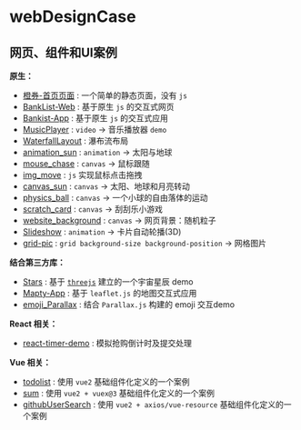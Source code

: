 # webDesignCase

网页、组件和UI案例
---

**原生：**

- [橙券-首页页面](https://github.com/Jinx-FX/webDesignCase/tree/main/cq) : 一个简单的静态页面，没有 `js`
- [BankList-Web](https://github.com/Jinx-FX/webDesignCase/tree/main/Bankist-Web) : 基于原生 `js` 的交互式网页
- [Bankist-App](https://github.com/Jinx-FX/webDesignCase/tree/main/Bankist-App) : 基于原生 `js` 的交互式应用
- [MusicPlayer](https://github.com/Jinx-FX/webDesignCase/tree/main/MusicPlayer) : `video` -> 音乐播放器 `demo`
- [WaterfallLayout](https://github.com/Jinx-FX/webDesignCase/tree/main/WaterfallLayout) : 瀑布流布局
- [animation_sun](https://github.com/Jinx-FX/webDesignCase/tree/main/animation_sun) : `animation` -> 太阳与地球
- [mouse_chase](https://github.com/Jinx-FX/webDesignCase/tree/main/mouse_chase) : `canvas` -> 鼠标跟随
- [img_move](https://github.com/Jinx-FX/webDesignCase/tree/main/img_move) : `js` 实现鼠标点击拖拽 
- [canvas_sun](https://github.com/Jinx-FX/webDesignCase/tree/main/canvas_sun) : `canvas` -> 太阳、地球和月亮转动
- [physics_ball](https://github.com/Jinx-FX/webDesignCase/tree/main/physics_ball) : `canvas` -> 一个小球的自由落体的运动
- [scratch_card](https://github.com/Jinx-FX/webDesignCase/tree/main/scratch_card) : `canvas` -> 刮刮乐小游戏
- [website_background](https://github.com/Jinx-FX/webDesignCase/tree/main/website_background) : `canvas` -> 网页背景：随机粒子
- [Slideshow](https://github.com/Jinx-FX/webDesignCase/tree/main/Slideshow) : `animation` -> 卡片自动轮播(3D)
- [grid-pic](https://github.com/Jinx-FX/webDesignCase/tree/main/grid-pic) : `grid background-size background-position` -> 网格图片

**结合第三方库：**

- [Stars](https://github.com/Jinx-FX/webDesignCase/tree/main/Stars) : 基于 [`threejs`](https://github.com/mrdoob/three.js) 建立的一个宇宙星辰 demo
- [Mapty-App](https://github.com/Jinx-FX/webDesignCase/tree/main/Mapty-App) : 基于 `leaflet.js` 的地图交互式应用
- [emoji_Parallax](https://github.com/Jinx-FX/webDesignCase/tree/main/emoji_Parallax) : 结合 `Parallax.js` 构建的 emoji 交互demo

**React 相关：**

- [react-timer-demo](https://github.com/Jinx-FX/webDesignCase/tree/main/react-timer-demo) : 模拟抢购倒计时及提交处理

**Vue 相关：**

- [todolist](https://github.com/Jinx-FX/webDesignCase/tree/main/todolist) : 使用 `vue2` 基础组件化定义的一个案例
- [sum](https://github.com/Jinx-FX/webDesignCase/tree/main/sum) : 使用 `vue2 + vuex@3` 基础组件化定义的一个案例
- [githubUserSearch](https://github.com/Jinx-FX/webDesignCase/tree/main/github-user-search) : 使用 `vue2 + axios/vue-resource` 基础组件化定义的一个案例 
